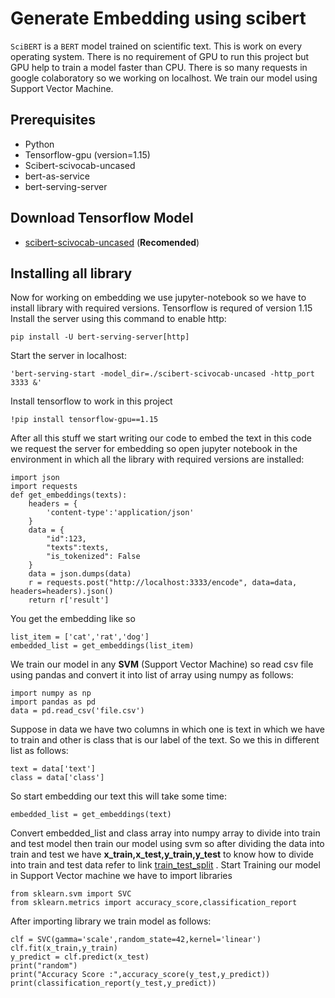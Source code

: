 # Generate Embedding using scibert 
`SciBERT` is a `BERT` model trained on scientific text. This is work on every operating system. There is no requirement of GPU to run this project but GPU help to train a model faster than CPU. There is so many requests in google colaboratory so we working on localhost.
We train our model using Support Vector Machine.
## Prerequisites

 - Python
 - Tensorflow-gpu (version=1.15)
 - Scibert-scivocab-uncased
 - bert-as-service
 - bert-serving-server
## Download Tensorflow Model
- [scibert-scivocab-uncased](https://s3-us-west-2.amazonaws.com/ai2-s2-research/scibert/tensorflow_models/scibert_scivocab_uncased.tar.gz)  (**Recomended**)
## Installing all library
Now for working on embedding we use jupyter-notebook so we have to install library with required versions. Tensorflow is requred of version 1.15
Install the server using this command to enable http:

    pip install -U bert-serving-server[http]


Start the server in localhost:

    'bert-serving-start -model_dir=./scibert-scivocab-uncased -http_port 3333 &'
Install tensorflow to work in this project

    !pip install tensorflow-gpu==1.15
After all this stuff we start writing our code to embed the text in this code we request the server for embedding so open jupyter notebook in the environment in which all the library with required versions are installed:
``` 
import json
import requests
def get_embeddings(texts):
    headers = {
        'content-type':'application/json'
    }
    data = {
        "id":123,
        "texts":texts,
        "is_tokenized": False
    }
    data = json.dumps(data)
    r = requests.post("http://localhost:3333/encode", data=data, headers=headers).json()
    return r['result']
```
You get the embedding like so
```
list_item = ['cat','rat','dog']
embedded_list = get_embeddings(list_item)
```
We train our model in any **SVM** (Support Vector Machine) so read csv file using pandas and convert it into list of array using numpy as follows:
```
import numpy as np
import pandas as pd
data = pd.read_csv('file.csv')
```
Suppose in data we have two columns in which one is text in which we have to train and other is class that is our label of the text. So we this in different list as follows:
```
text = data['text']
class = data['class']
```
So start embedding our text this will take some time:
```
embedded_list = get_embeddings(text)
```
Convert embedded_list and class array into numpy array to divide into train and test model then train our model using svm so after dividing the data into train and test we have **x_train,x_test,y_train,y_test** to know how to divide into train and test data refer to link [train_test_split](https://scikit-learn.org/stable/modules/generated/sklearn.model_selection.train_test_split.html) . 
Start Training our model in Support Vector machine we have to import libraries
```
from sklearn.svm import SVC
from sklearn.metrics import accuracy_score,classification_report
```
After importing library we train model as follows:
```
clf = SVC(gamma='scale',random_state=42,kernel='linear')
clf.fit(x_train,y_train)
y_predict = clf.predict(x_test)
print("random")
print("Accuracy Score :",accuracy_score(y_test,y_predict))
print(classification_report(y_test,y_predict))
```
